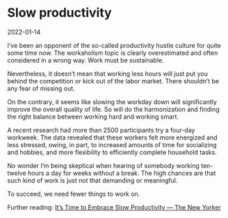 # Slow productivity

2022-01-14

I’ve been an opponent of the so-called productivity hustle culture for quite some time now. The workaholism topic is clearly overestimated and often considered in a wrong way. Work must be sustainable.

Nevertheless, it doesn’t mean that working less hours will just put you behind the competition or kick out of the labor market. There shouldn’t be any fear of missing out.

On the contrary, it seems like slowing the workday down will significantly improve the overall quality of life. So will do the harmonization and finding the right balance between working hard and working smart.

A recent research had more than 2500 participants try a four-day workweek. The data revealed that these workers felt more energized and less stressed, owing, in part, to increased amounts of time for socializing and hobbies, and more flexibility to efficiently complete household tasks.

No wonder I’m being skeptical when hearing of somebody working ten-twelve hours a day for weeks without a break. The high chances are that such kind of work is just not that demanding or meaningful.

To succeed, we need fewer things to work on.

Further reading: [It’s Time to Embrace Slow Productivity — The New Yorker](https://www.newyorker.com/culture/office-space/its-time-to-embrace-slow-productivity)
